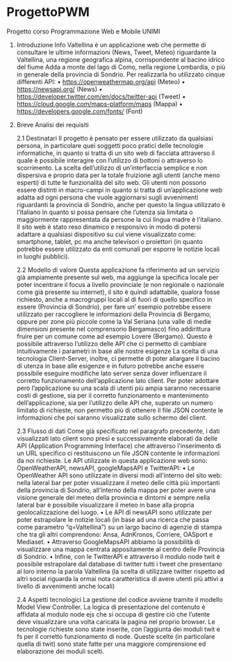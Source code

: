 # ProgettoPWM
Progetto corso Programmazione Web e Mobile UNIMI


1. Introduzione 
Info Valtellina è un applicazione web che permette di consultare le ultime 
informazioni (News, Tweet, Meteo) riguardante la Valtellina, una regione 
geografica alpina, corrispondente al bacino idrico del fiume Adda a monte 
del lago di Como, nella regione Lombardia, o più in generale della provincia 
di Sondrio. Per realizzarla ho utilizzato cinque differenti API:
	• https://openweathermap.org/api (Meteo)
	• https://newsapi.org/ (News)
	• https://developer.twitter.com/en/docs/twitter-api (Tweet)
	• https://cloud.google.com/maps-platform/maps (Mappa)
	• https://developers.google.com/fonts/ (Font)



2. Breve Analisi dei requisiti 

	2.1 Destinatari
	Il progetto è pensato per essere utilizzato da qualsiasi persona, in particolare quei 
	soggetti poco pratici delle tecnologie informatiche, in quanto si tratta di un sito web di 
	facciata attraverso il quale è possibile interagire con l’utilizzo di bottoni o attraverso lo
	scorrimento.
	La scelta dell’utilizzo di un’interfaccia semplice e non dispersiva e proprio data per la 
	totale fruizione agli utenti (anche meno esperti) di tutte le funzionalità del sito web. Gli 
	utenti non possono essere distinti in macro-campi in quanto si tratta di un’applicazione 
	web adatta ad ogni persona che vuole aggiornarsi sugli avvenimenti riguardanti la 
	provincia di Sondrio, anche per questo la lingua utilizzato è l’italiano in quanto si possa 
	pensare che l’utenza sia limitata o maggiormente rappresentata da persone la cui lingua 
	madre è l’italiano.
	Il sito web è stato reso dinamico e responsivo in modo di potersi adattare a qualsiasi 
	dispositivo su cui viene visualizzato come: smartphone, tablet, pc ma anche televisori o 
	proiettori (in quanto potrebbe essere utilizzato da enti comunali per esporre le notizie 
	locali in luoghi pubblici).

	2.2 Modello di valore
	Questa applicazione fa riferimento ad un servizio già ampiamente presente sul web, ma 
	aggiunge la specifica locale per poter incentrare il focus a livello provinciale (e non 
	regionale o nazionale come già presente su internet), il sito è quindi adattabile, qualora 
	fosse richiesto, anche a macrogruppi locali al di fuori di quello specifico in essere 
	(Provincia di Sondrio), per fare un’ esempio potrebbe essere utilizzato per raccogliere le 
	informazioni della Provincia di Bergamo, oppure per zone più piccole come la Val 
	Seriana (una valle di medie dimensioni presente nel comprensorio Bergamasco) fino 
	addirittura fruire per un comune come ad esempio Lovere (Bergamo). Questo è possibile 
	attraverso l’utilizzo delle API che ci permetto di cambiare intuitivamente i parametri in 
	base alle nostre esigenze
	La scelta di una tecnologia Client-Server, inoltre, ci permette di poter allargare il bacino 
	di utenza in base alle esigenze e in futuro potrebbe anche essere possibile eseguire 
	modifiche lato server senza dover influenzare il corretto funzionamento 
	dell’applicazione lato client.
	Per poter adottare però l’applicazione su una scala di utenti più ampia saranno necessarie 
	costi di gestione, sia per il corretto funzionamento e mantenimento dell’applicazione, sia 
	per l’utilizzo delle API che, superato un numero limitato di richieste, non permetto più di 
	ottenere il file JSON contente le informazioni che poi saranno visualizzate sullo schermo 
	del client.

	2.3 Flusso di dati
	Come già specificato nel paragrafo precedente, i dati visualizzati lato client sono presi e 
	successivamente elaborati da delle API (Application Programming Interface) che 
	attraverso l’inserimento di un URL specifico ci restituiscono un file JSON contente le 
	informazioni da noi richieste.
	Le API utilizzate in questa applicazione web sono: OpenWeatherAPI, newsAPI, 
	googleMapsAPI e TwitterAPI:
		• Le OpenWeather API sono utilizzate in diversi modi all’interno del sito web: 
		nella lateral bar per poter visualizzare il meteo delle città più importanti della 
		provincia di Sondrio, all’interno della mappa per poter avere una visione 
		generale del meteo della provincia e dintorni e sempre nella lateral bar è possibile 
		visualizzare il meteo in base alla propria geolocalizzazione del luogo.
		• Le API di newsAPI sono utilizzate per poter estrapolare le notizie locali (in base 
		ad una ricerca che passa come parametro “q=Valtellina”) su un largo bacino di 
		agenzie di stampa che tra gli altri comprendono: Ansa, AdnKronos, Corriere, 
		OASport e Mediaset.
		• Attraverso GoogleMapsAPI abbiamo la possibilità di visualizzare una mappa 
		centrata appositamente al centro delle Provincia di Sondrio.
		• Infine, con le TwitterAPI e attraverso il modulo node twit è possibile estrapolare 
		dal database di twitter tutti i tweet che presentano al loro interno la parola 
		Valtellina (la scelta di utilizzare twitter rispetto ad altri social riguarda la ormai nota 
		caratteristica di avere utenti più attivi a livello di avvenimenti anche locali)

	2.4 Aspetti tecnologici
	La gestione del codice avviene tramite il modello Model View Controller. La logica di 
	presentazione del contenuto è affidata al modulo node ejs che si occupa di gestire ciò che 
	l’utente deve visualizzare una volta caricata la pagina nel proprio browser. Le tecnologie 
	richieste sono state inserite, con l’aggiunta dei moduli twit e fs per il corretto 
	funzionamento di node. Queste scelte (in particolare quella di twit) sono state fatte per 
	una maggiore comprensione ed elaborazione dei moduli scelti.